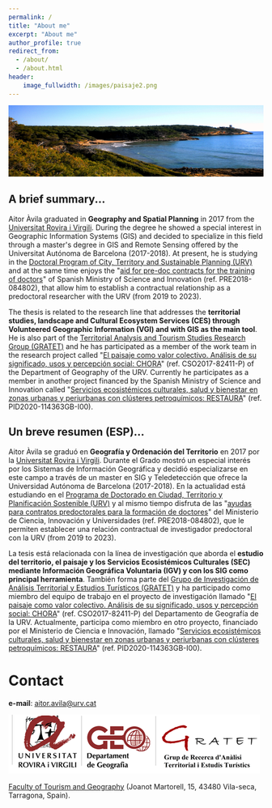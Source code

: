 ```yaml
---
permalink: /
title: "About me"
excerpt: "About me"
author_profile: true
redirect_from: 
  - /about/
  - /about.html
header:
    image_fullwidth: /images/paisaje2.png
---
```


![paisaje](images/paisaje2.png)

## A brief summary...

Aitor Àvila graduated in __Geography and Spatial Planning__ in 2017 from the [Universitat Rovira i Virgili](https://www.urv.cat/en/). During the degree he showed a special interest in Geographic Information Systems (GIS) and decided to specialize in this field through a master's degree in GIS and Remote Sensing offered by the Universitat Autónoma de Barcelona (2017-2018). At present, he is studying in the [Doctoral Program of City, Territory and Sustainable Planning (URV)](http://www.doctor.urv.cat/en/prospective-students/courses/7724/index/) and at the same time enjoys the "[aid for pre-doc contracts for the training of doctors](http://www.aei.gob.es/portal/site/MICINN/menuitem.dbc68b34d11ccbd5d52ffeb801432ea0/?vgnextoid=131955e2d5e01610VgnVCM1000001d04140aRCRD&lang_choosen=en)" of Spanish Ministry of Science and Innovation (ref. PRE2018-084802), that allow him to establish a contractual relationship as a predoctoral researcher with the URV (from 2019 to 2023). 

The thesis is related to the research line that addresses the __territorial studies, landscape and Cultural Ecosystem Services (CES) through Volunteered Geographic Information (VGI) and with GIS as the main tool__. He is also part of the [Territorial Analysis and Tourism Studies Research Group (GRATET)](http://www.gratet.urv.cat/ca/) and he has participated as a member of the work team in the research project called "[El paisaje como valor colectivo. Análisis de su significado, usos y percepción social: CHORA](https://choramineco.wixsite.com/chora)" (ref. CSO2017-82411-P) of the Department of Geography of the URV. Currently he participates as a member in another project financed by the Spanish Ministry of Science and Innovation called "[Servicios ecosistémicos culturales, salud y bienestar en zonas urbanas y periurbanas con clústeres petroquímicos: RESTAURA](https://gratet.github.io/restaura/)" (ref. PID2020-114363GB-I00).

## Un breve resumen (ESP)...

Aitor Àvila se graduó en __Geografía y Ordenación del Territorio__ en 2017 por la [Universitat Rovira i Virgili](https://www.urv.cat/en/). Durante el Grado mostró un especial interés por los Sistemas de Información Geográfica y decidió especializarse en este campo a través de un master en SIG y Teledetección que ofrece la Universidad Autónoma de Barcelona (2017-2018). En la actualidad está estudiando en el [Programa de Doctorado en Ciudad, Territorio y Planificación Sostenible (URV)](http://www.doctor.urv.cat/en/prospective-students/courses/7724/index/) y al mismo tiempo disfruta de las "[ayudas para contratos predoctorales para la formación de doctores](http://www.aei.gob.es/portal/site/MICINN/menuitem.dbc68b34d11ccbd5d52ffeb801432ea0/?vgnextoid=131955e2d5e01610VgnVCM1000001d04140aRCRD&lang_choosen=en)" del Ministerio de Ciencia, Innovación y Universidades (ref. PRE2018-084802), que le permiten establecer una relación contractual de investigador predoctoral con la URV (from 2019 to 2023). 

La tesis está relacionada con la línea de investigación que aborda el __estudio del territorio, el paisaje y los Servicios Ecosistémicos Culturales (SEC) mediante Información Geográfica Voluntaria (IGV) y con los SIG como principal herramienta__. También forma parte del [Grupo de Investigación de Análisis Territorial y Estudios Turísticos (GRATET)](http://www.gratet.urv.cat/ca/) y ha participado como miembro del equipo de trabajo en el proyecto de investigación llamado "[El paisaje como valor colectivo. Análisis de su significado, usos y percepción social: CHORA](https://choramineco.wixsite.com/chora)" (ref. CSO2017-82411-P) del Departamento de Geografía de la URV. Actualmente, participa como miembro en otro proyecto, financiado por el Ministerio de Ciencia e Innovación, llamado "[Servicios ecosistémicos culturales, salud y bienestar en zonas urbanas y periurbanas con clústeres petroquímicos: RESTAURA](https://gratet.github.io/restaura/)" (ref. PID2020-114363GB-I00).

Contact
======
__e-mail__: aitor.avila@urv.cat

![logo](images/URV-Logo6.png)

[Faculty of Tourism and Geography](https://www.ftg.urv.cat/en/)
(Joanot Martorell, 15, 43480 Vila-seca, Tarragona, Spain).
